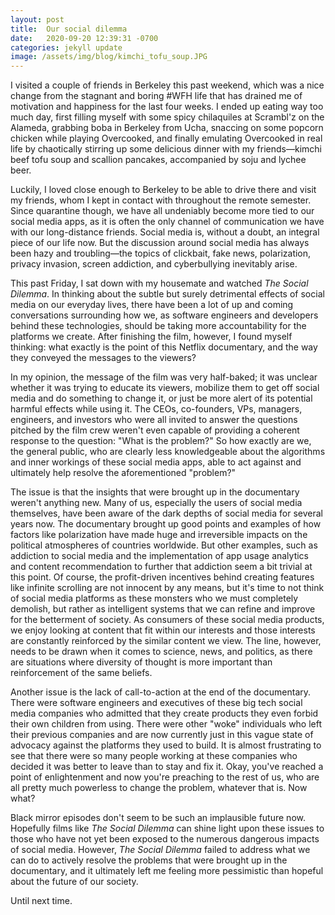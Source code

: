 ```yaml
---
layout: post
title:  Our social dilemma
date:   2020-09-20 12:39:31 -0700
categories: jekyll update
image: /assets/img/blog/kimchi_tofu_soup.JPG
---
```

I visited a couple of friends in Berkeley this past weekend, which was a nice change from the stagnant and boring #WFH life that has drained me of motivation and happiness for the last four weeks. I ended up eating way too much day, first filling myself with some spicy chilaquiles at Scrambl'z on the Alameda, grabbing boba in Berkeley from Ucha, snaccing on some popcorn chicken while playing Overcooked, and finally emulating Overcooked in real life by chaotically stirring up some delicious dinner with my friends––kimchi beef tofu soup and scallion pancakes, accompanied by soju and lychee beer.

Luckily, I loved close enough to Berkeley to be able to drive there and visit my friends, whom I kept in contact with throughout the remote semester. Since quarantine though, we have all undeniably become more tied to our social media apps, as it is often the only channel of communication we have with our long-distance friends. Social media is, without a doubt, an integral piece of our life now. But the discussion around social media has always been hazy and troubling––the topics of clickbait, fake news, polarization, privacy invasion, screen addiction, and cyberbullying inevitably arise.

This past Friday, I sat down with my housemate and watched *The Social Dilemma*. In thinking about the subtle but surely detrimental effects of social media on our everyday lives, there have been a lot of up and coming conversations surrounding how we, as software engineers and developers behind these technologies, should be taking more accountability for the platforms we create. After finishing the film, however, I found myself thinking: what exactly is the point of this Netflix documentary, and the way they conveyed the messages to the viewers?

In my opinion, the message of the film was very half-baked; it was unclear whether it was trying to educate its viewers, mobilize them to get off social media and do something to change it, or just be more alert of its potential harmful effects while using it. The CEOs, co-founders, VPs, managers, engineers, and investors who were all invited to answer the questions pitched by the film crew weren't even capable of providing a coherent response to the question: "What is the problem?" So how exactly are we, the general public, who are clearly less knowledgeable about the algorithms and inner workings of these social media apps, able to act against and ultimately help resolve the aforementioned "problem?"

The issue is that the insights that were brought up in the documentary weren't anything new. Many of us, especially the users of social media themselves, have been aware of the dark depths of social media for several years now. The documentary brought up good points and examples of how factors like polarization have made huge and irreversible impacts on the political atmospheres of countries worldwide. But other examples, such as addiction to social media and the implementation of app usage analytics and content recommendation to further that addiction seem a bit trivial at this point. Of course, the profit-driven incentives behind creating features like infinite scrolling are not innocent by any means, but it's time to not think of social media platforms as these monsters who we must completely demolish, but rather as intelligent systems that we can refine and improve for the betterment of society. As consumers of these social media products, we enjoy looking at content that fit within our interests and those interests are constantly reinforced by the similar content we view. The line, however, needs to be drawn when it comes to science, news, and politics, as there are situations where diversity of thought is more important than reinforcement of the same beliefs.

Another issue is the lack of call-to-action at the end of the documentary. There were software engineers and executives of these big tech social media companies who admitted that they create products they even forbid their own children from using. There were other "woke" individuals who left their previous companies and are now currently just in this vague state of advocacy against the platforms they used to build. It is almost frustrating to see that there were so many people working at these companies who decided it was better to leave than to stay and fix it. Okay, you've reached a point of enlightenment and now you're preaching to the rest of us, who are all pretty much powerless to change the problem, whatever that is. Now what?

Black mirror episodes don't seem to be such an implausible future now. Hopefully films like *The Social Dilemma* can shine light upon these issues to those who have not yet been exposed to the numerous dangerous impacts of social media. However, *The Social Dilemma* failed to address what we can do to actively resolve the problems that were brought up in the documentary, and it ultimately left me feeling more pessimistic than hopeful about the future of our society.

Until next time.
